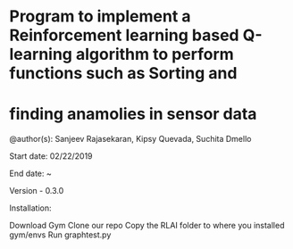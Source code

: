 # Program to implement a Reinforcement learning based Q-learning algorithm to perform functions such as Sorting and
# finding anamolies in sensor data
@author(s): Sanjeev Rajasekaran, Kipsy Quevada, Suchita Dmello

Start date: 02/22/2019

End date: ~

Version - 0.3.0

Installation:

Download Gym
Clone our repo
Copy the RLAI folder to where you installed gym/envs
Run graphtest.py

